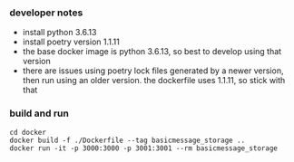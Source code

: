 ### developer notes

- install python 3.6.13
- install poetry version 1.1.11
- the base docker image is python 3.6.13, so best to develop using that version
- there are issues using poetry lock files generated by a newer version, then run using an older version. the dockerfile uses 1.1.11, so stick with that



### build and run
```
cd docker
docker build -f ./Dockerfile --tag basicmessage_storage ..
docker run -it -p 3000:3000 -p 3001:3001 --rm basicmessage_storage
```
